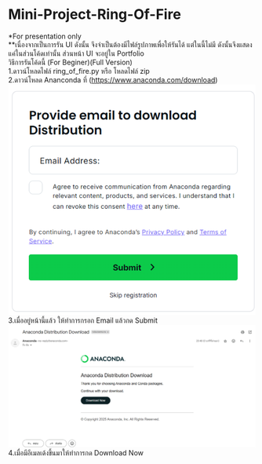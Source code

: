 # Mini-Project-Ring-Of-Fire
*For presentation only <br>
**เนื่องจากเป็นการรัน UI ดังนั้น จึงจำเป็นต้องมีไฟล์รูปภาพเพื่อให้รันได้ แต่ในนี้ไม่มี ดังนั้นจึงแสดงแค่ในส่วนโค้ดเท่านั้น ส่วนหน้า UI จะอยู่ใน Portfolio <br>
วิธีการรันโค้ดนี้ (For Beginer)(Full Version) <br>
1.ดาวน์โหลดไฟล์ ring_of_fire.py หรือ โหลดไฟล์ zip <br>
2.ดาวน์โหลด Ananconda ที่ (https://www.anaconda.com/download) <br>
![เมื่ออยู่หน้าดาวน์โหลดให้ใส่ Email และกด Submit](images/screen1.png)
3.เมื่ออยู่หน้านี้แล้ว ให้ทำการกรอก Email แล้วกด Submit <br>
![จะมีอีเมลเด้งขึ้นมาให้ทำการกด Download Now](images/screen2.png)
4.เมื่อมีอีเมลเด้งขึ้นมาให้ทำการกด Download Now

